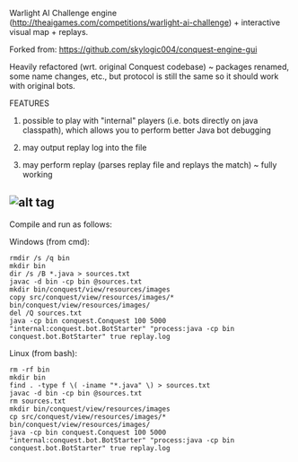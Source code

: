 Warlight AI Challenge engine (http://theaigames.com/competitions/warlight-ai-challenge) + interactive visual map + replays.

Forked from: https://github.com/skylogic004/conquest-engine-gui

Heavily refactored (wrt. original Conquest codebase) ~ packages renamed, some name changes, etc., but protocol is still the same so it should work with original bots.

FEATURES

1) possible to play with "internal" players (i.e. bots directly on java classpath), which allows you to perform better Java bot debugging 

2) may output replay log into the file

3) may perform replay (parses replay file and replays the match) ~ fully working

![alt tag](https://github.com/kefik/conquest-engine-gui/raw/master/Conquest/screenshot.png)
------------------------------------------------------------

Compile and run as follows:

Windows (from cmd):

    rmdir /s /q bin
    mkdir bin
    dir /s /B *.java > sources.txt
    javac -d bin -cp bin @sources.txt
    mkdir bin/conquest/view/resources/images
    copy src/conquest/view/resources/images/* bin/conquest/view/resources/images/
    del /Q sources.txt
    java -cp bin conquest.Conquest 100 5000 "internal:conquest.bot.BotStarter" "process:java -cp bin conquest.bot.BotStarter" true replay.log

Linux (from bash):

    rm -rf bin
    mkdir bin
    find . -type f \( -iname "*.java" \) > sources.txt
    javac -d bin -cp bin @sources.txt
    rm sources.txt
    mkdir bin/conquest/view/resources/images
    cp src/conquest/view/resources/images/* bin/conquest/view/resources/images/
    java -cp bin conquest.Conquest 100 5000 "internal:conquest.bot.BotStarter" "process:java -cp bin conquest.bot.BotStarter" true replay.log

